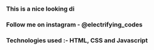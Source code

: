 ### This is a nice looking di

### Follow me on instagram - @electrifying_codes

### Technologies used :- HTML, CSS and Javascript
